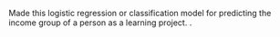 Made this logistic regression or classification model for predicting the income group of a person as a learning project.
.
